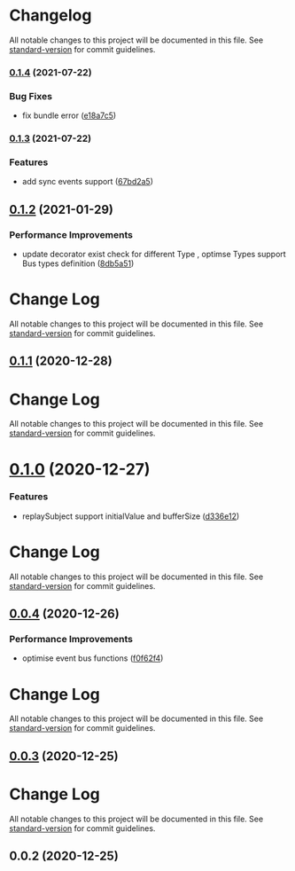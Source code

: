 # Changelog

All notable changes to this project will be documented in this file. See [standard-version](https://github.com/conventional-changelog/standard-version) for commit guidelines.

### [0.1.4](https://github.com/21epub/rxjs-event-bus/compare/v0.1.3...v0.1.4) (2021-07-22)


### Bug Fixes

* fix bundle error ([e18a7c5](https://github.com/21epub/rxjs-event-bus/commit/e18a7c5a587a050013e407cce408d3be8c0bb899))

### [0.1.3](https://github.com/21epub/rxjs-event-bus/compare/v0.1.2...v0.1.3) (2021-07-22)


### Features

* add sync events support ([67bd2a5](https://github.com/21epub/rxjs-event-bus/commit/67bd2a575a67b7e71dd47758e3a288ea9070dd30))

## [0.1.2](https://github.com/21epub/rxjs-event-bus/compare/v0.1.1...v0.1.2) (2021-01-29)


### Performance Improvements

* update decorator exist check for different Type , optimse Types support Bus types definition ([8db5a51](https://github.com/21epub/rxjs-event-bus/commit/8db5a51))



# Change Log

All notable changes to this project will be documented in this file. See [standard-version](https://github.com/conventional-changelog/standard-version) for commit guidelines.

## [0.1.1](https://github.com/21epub/rxjs-event-bus/compare/v0.1.0...v0.1.1) (2020-12-28)



# Change Log

All notable changes to this project will be documented in this file. See [standard-version](https://github.com/conventional-changelog/standard-version) for commit guidelines.

# [0.1.0](https://github.com/21epub/rxjs-event-bus/compare/v0.0.4...v0.1.0) (2020-12-27)


### Features

* replaySubject support initialValue and bufferSize ([d336e12](https://github.com/21epub/rxjs-event-bus/commit/d336e12))



# Change Log

All notable changes to this project will be documented in this file. See [standard-version](https://github.com/conventional-changelog/standard-version) for commit guidelines.

## [0.0.4](https://github.com/21epub/rxjs-event-bus/compare/v0.0.3...v0.0.4) (2020-12-26)

### Performance Improvements

- optimise event bus functions ([f0f62f4](https://github.com/21epub/rxjs-event-bus/commit/f0f62f4))

# Change Log

All notable changes to this project will be documented in this file. See [standard-version](https://github.com/conventional-changelog/standard-version) for commit guidelines.

## [0.0.3](https://github.com/21epub/rxjs-event-bus/compare/v0.0.2...v0.0.3) (2020-12-25)

# Change Log

All notable changes to this project will be documented in this file. See [standard-version](https://github.com/conventional-changelog/standard-version) for commit guidelines.

## 0.0.2 (2020-12-25)
